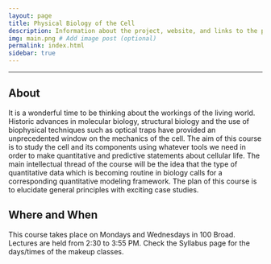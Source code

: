 ```yaml
---
layout: page
title: Physical Biology of the Cell
description: Information about the project, website, and links to the paper and SI
img: main.png # Add image post (optional)
permalink: index.html
sidebar: true
---
```


---

## About

It is a wonderful time to be thinking about the workings of the living world. Historic advances in molecular biology, structural biology and the use of biophysical techniques such as optical traps have provided an unprecedented window on the mechanics of the cell. The aim of this course is to study the cell and its components using whatever tools we need in order to make quantitative and predictive statements about cellular life. The main intellectual thread of the course will be the idea that the type of quantitative data which is becoming routine in biology calls for a corresponding quantitative modeling framework. The plan of this course is to elucidate general principles with exciting case studies.



## Where and When

This course takes place on Mondays and Wednesdays in 100 Broad. Lectures are held from 2:30 to 3:55 PM. Check the Syllabus page for the days/times of the makeup classes.